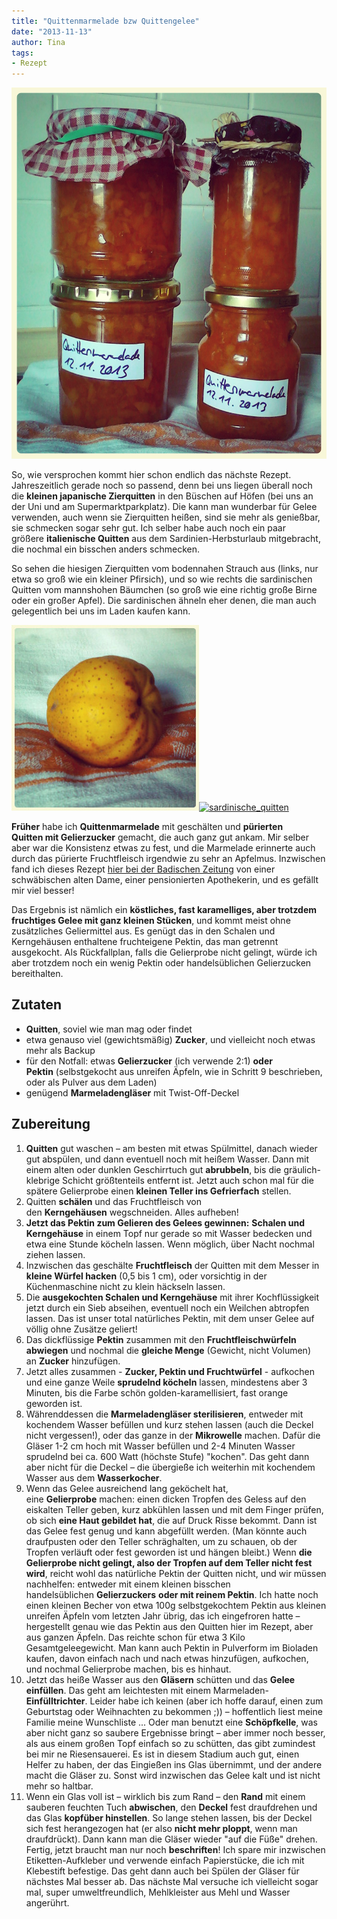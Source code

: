 ```yaml
---
title: "Quittenmarmelade bzw Quittengelee"
date: "2013-11-13" 
author: Tina
tags:
- Rezept
---
```


[![quittenmarmeladengelee](images/quittenmarmeladengelee.jpg)](http://apfeleimer.files.wordpress.com/2013/11/quittenmarmeladengelee.jpg)

So, wie versprochen kommt hier schon endlich das nächste Rezept. Jahreszeitlich gerade noch so passend, denn bei uns liegen überall noch die **kleinen japanische Zierquitten** in den Büschen auf Höfen (bei uns an der Uni und am Supermarktparkplatz). Die kann man wunderbar für Gelee verwenden, auch wenn sie Zierquitten heißen, sind sie mehr als genießbar, sie schmecken sogar sehr gut. Ich selber habe auch noch ein paar größere **italienische Quitten** aus dem Sardinien-Herbsturlaub mitgebracht, die nochmal ein bisschen anders schmecken.

So sehen die hiesigen Zierquitten vom bodennahen Strauch aus (links, nur etwa so groß wie ein kleiner Pfirsich), und so wie rechts die sardinischen Quitten vom mannshohen Bäumchen (so groß wie eine richtig große Birne oder ein großer Apfel). Die sardinischen ähneln eher denen, die man auch gelegentlich bei uns im Laden kaufen kann.

[![deutsch-jap_zierquitte](images/sardinische_quitten.jpg)![sardinische_quitten](http://apfeleimer.files.wordpress.com/2013/11/sardinische_quitten.jpg?w=283)](http://apfeleimer.files.wordpress.com/2013/11/deutsch-jap_zierquitte.jpg)

**Früher** habe ich **Quittenmarmelade** mit geschälten und **pürierten Quitten mit Gelierzucker** gemacht, die auch ganz gut ankam. Mir selber aber war die Konsistenz etwas zu fest, und die Marmelade erinnerte auch durch das pürierte Fruchtfleisch irgendwie zu sehr an Apfelmus. Inzwischen fand ich dieses Rezept [hier bei der Badischen Zeitung](http://www.badische-zeitung.de/gastronomie-1/quittenmarmelade--20573709.html) von einer schwäbischen alten Dame, einer pensionierten Apothekerin, und es gefällt mir viel besser!

Das Ergebnis ist nämlich ein **köstliches, fast karamelliges, aber trotzdem fruchtiges Gelee mit ganz kleinen Stücken**, und kommt meist ohne zusätzliches Geliermittel aus. Es genügt das in den Schalen und Kerngehäusen enthaltene fruchteigene Pektin, das man getrennt ausgekocht. Als Rückfallplan, falls die Gelierprobe nicht gelingt, würde ich aber trotzdem noch ein wenig Pektin oder handelsüblichen Gelierzucken bereithalten.

## Zutaten

- **Quitten**, soviel wie man mag oder findet
- etwa genauso viel (gewichtsmäßig) **Zucker**, und vielleicht noch etwas mehr als Backup
- für den Notfall: etwas **Gelierzucker** (ich verwende 2:1) **oder Pektin** (selbstgekocht aus unreifen Äpfeln, wie in Schritt 9 beschrieben, oder als Pulver aus dem Laden)
- genügend **Marmeladengläser** mit Twist-Off-Deckel

## Zubereitung

1. **Quitten** gut waschen – am besten mit etwas Spülmittel, danach wieder gut abspülen, und dann eventuell noch mit heißem Wasser. Dann mit einem alten oder dunklen Geschirrtuch gut **abrubbeln**, bis die gräulich-klebrige Schicht größtenteils entfernt ist. Jetzt auch schon mal für die spätere Gelierprobe einen **kleinen Teller ins Gefrierfach** stellen.
2. Quitten **schälen** und das Fruchtfleisch von den **Kerngehäusen** wegschneiden. Alles aufheben!
3. **Jetzt das Pektin zum Gelieren des Gelees gewinnen:** **Schalen und Kerngehäuse** in einem Topf nur gerade so mit Wasser bedecken und etwa eine Stunde köcheln lassen. Wenn möglich, über Nacht nochmal ziehen lassen.
4. Inzwischen das geschälte **Fruchtfleisch** der Quitten mit dem Messer in **kleine Würfel hacken** (0,5 bis 1 cm), oder vorsichtig in der Küchenmaschine nicht zu klein häckseln lassen.
5. Die **ausgekochten Schalen und Kerngehäuse** mit ihrer Kochflüssigkeit jetzt durch ein Sieb abseihen, eventuell noch ein Weilchen abtropfen lassen. Das ist unser total natürliches Pektin, mit dem unser Gelee auf völlig ohne Zusätze geliert!
6. Das dickflüssige **Pektin** zusammen mit den **Fruchtfleischwürfeln abwiegen** und nochmal die **gleiche Menge** (Gewicht, nicht Volumen) an **Zucker** hinzufügen.
7. Jetzt alles zusammen - **Zucker, Pektin und Fruchtwürfel** - aufkochen und eine ganze Weile **sprudelnd köcheln** lassen, mindestens aber 3 Minuten, bis die Farbe schön golden-karamellisiert, fast orange geworden ist.
8. Währenddessen die **Marmeladengläser sterilisieren**, entweder mit kochendem Wasser befüllen und kurz stehen lassen (auch die Deckel nicht vergessen!), oder das ganze in der **Mikrowelle** machen. Dafür die Gläser 1-2 cm hoch mit Wasser befüllen und 2-4 Minuten Wasser sprudelnd bei ca. 600 Watt (höchste Stufe) "kochen". Das geht dann aber nicht für die Deckel – die übergieße ich weiterhin mit kochendem Wasser aus dem **Wasserkocher**.
9. Wenn das Gelee ausreichend lang geköchelt hat, eine **Gelierprobe** machen: einen dicken Tropfen des Geless auf den eiskalten Teller geben, kurz abkühlen lassen und mit dem Finger prüfen, ob sich **eine Haut gebildet hat**, die auf Druck Risse bekommt. Dann ist das Gelee fest genug und kann abgefüllt werden. (Man könnte auch draufpusten oder den Teller schräghalten, um zu schauen, ob der Tropfen verläuft oder fest geworden ist und hängen bleibt.) Wenn **die Gelierprobe nicht gelingt, also der Tropfen auf dem Teller nicht fest wird**, reicht wohl das natürliche Pektin der Quitten nicht, und wir müssen nachhelfen: entweder mit einem kleinen bisschen handelsüblichen **Gelierzuckers** **oder mit reinem Pektin**. Ich hatte noch einen kleinen Becher von etwa 100g selbstgekochtem Pektin aus kleinen unreifen Äpfeln vom letzten Jahr übrig, das ich eingefroren hatte – hergestellt genau wie das Pektin aus den Quitten hier im Rezept, aber aus ganzen Äpfeln. Das reichte schon für etwa 3 Kilo Gesamtgeleegewicht. Man kann auch Pektin in Pulverform im Bioladen kaufen, davon einfach nach und nach etwas hinzufügen, aufkochen, und nochmal Gelierprobe machen, bis es hinhaut.
10. Jetzt das heiße Wasser aus den **Gläsern** schütten und das **Gelee einfüllen**. Das geht am leichtesten mit einem Marmeladen-**Einfülltrichter**. Leider habe ich keinen (aber ich hoffe darauf, einen zum Geburtstag oder Weihnachten zu bekommen ;)) – hoffentlich liest meine Familie meine Wunschliste ... Oder man benutzt eine **Schöpfkelle**, was aber nicht ganz so saubere Ergebnisse bringt – aber immer noch besser, als aus einem großen Topf einfach so zu schütten, das gibt zumindest bei mir ne Riesensauerei. Es ist in diesem Stadium auch gut, einen Helfer zu haben, der das Eingießen ins Glas übernimmt, und der andere macht die Gläser zu. Sonst wird inzwischen das Gelee kalt und ist nicht mehr so haltbar.
11. Wenn ein Glas voll ist – wirklich bis zum Rand – den **Rand** mit einem sauberen feuchten Tuch **abwischen**, den **Deckel** fest draufdrehen und das Glas **kopfüber hinstellen**. So lange stehen lassen, bis der Deckel sich fest herangezogen hat (er also **nicht mehr ploppt**, wenn man draufdrückt). Dann kann man die Gläser wieder "auf die Füße" drehen. Fertig, jetzt braucht man nur noch **beschriften**! Ich spare mir inzwischen Etiketten-Aufkleber und verwende einfach Papierstücke, die ich mit Klebestift befestige. Das geht dann auch bei Spülen der Gläser für nächstes Mal besser ab. Das nächste Mal versuche ich vielleicht sogar mal, super umweltfreundlich, Mehlkleister aus Mehl und Wasser angerührt.
